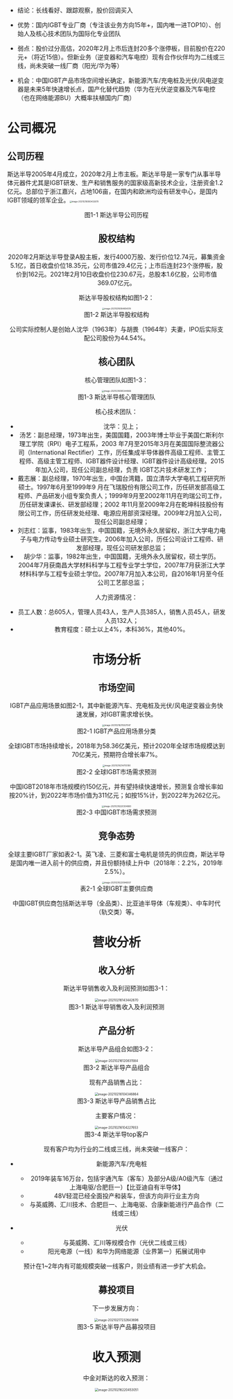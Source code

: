 + 结论：长线看好、跟踪观察，股价回调买入
+ 优势：国内IGBT专业厂商（专注该业务方向15年+，国内唯一进TOP10）、创始人及核心技术团队为国际化专业团队
+ 弱点：股价过分高估，2020年2月上市后连封20多个涨停板，目前股价在220元+（将近15倍）。但新业务（逆变器和汽车电控）现有合作伙伴均为二线或三线，尚未突破一线厂商（阳光/华为等）

+ 机会：中国IGBT产品市场空间增长确定，新能源汽车/充电桩及光伏/风电逆变器是未来5年快速增长点，国产化替代趋势（华为在光伏逆变器及汽车电控（也在网络能源BU）大概率扶植国内厂商）

# 公司概况

## 公司历程

斯达半导2005年4月成立，2020年2月上市主板。斯达半导是一家专门从事半导体元器件尤其是IGBT研发、生产和销售服务的国家级高新技术企业，注册资金1.2亿元。总部位于浙江嘉兴，占地106亩，在国内和欧洲均设有研发中心，是国内IGBT领域的领军企业。<img src="斯达半导研究分析.assets/image-20210216083432679.png" alt="image-20210216083432679" style="zoom:33%;" />

<center>图1-1 斯达半导公司历程<center>

## 股权结构

2020年2月斯达半导登录A股主板，发行4000万股、发行价位12.74元，募集资金5.1亿，首日收盘价位18.35元，公司市值29.4亿元；上市后连封23个涨停板，股价到162元。2021年2月10日收盘价位230.67元，总股本1.6亿股，公司市值369.07亿元。

斯达半导股权结构如图1-2：

<img src="斯达半导研究分析.assets/image-20210216084804319.png" alt="image-20210216084804319" style="zoom:33%;" />

<center>图1-2 斯达半导股权结构<center>


公司实际控制人是创始人沈华（1963年）与胡畏（1964年）夫妻，IPO后实际支配公司股份为44.54%。

## 核心团队

核心管理团队如图1-3：

<img src="斯达半导研究分析.assets/image-20210216085344866.png" alt="image-20210216085344866" style="zoom:33%;" />

<center>图1-3 斯达半导核心管理团队<center>

核心技术团队：

+ 沈华：见上；
+ 汤艺：副总经理，1973年出生，美国国籍，2003年博士毕业于美国仁斯利尔理工学院（RPI）电子工程系，2003 年7月至2015年3月在美国国际整流器公司（International Rectifier）工作，历任集成半导体器件高级工程师、主管工程师、高级主管工程师、IGBT器件设计经理、IGBT器件设计高级经理。2015年加入公司，现任公司副总经理，负责 IGBT芯片技术研发工作；  
+ 戴志展：副总经理，1970年出生，中国台湾籍，国立清华大学电机工程研究所硕士。1997年6月至1999年9 月在飞瑞股份有限公司工作，历任研发部高级工程师、产品研发小组专案负责人；1999年9月至2002年11月在昀瑞公司工作，历任研发课课长、研发部经理；2002 年11月至2009年2月在乾坤科技股份有限公司工作，历任研发处经理、电源应用部资深经理。2009年2月加入公司，现任公司副总经理；  
+ 刘志红：监事，1983年出生，中国国籍，无境外永久居留权，浙江大学电力电子与电力传动专业硕士研究生。2006年加入公司，历任公司设计工程师、研发部经理，现任公司研发部总监；  
+ 胡少华：监事，1982年出生，中国国籍，无境外永久居留权，硕士学历。2004年7月获南昌大学材料科学与工程专业学士学位，2007年7月获浙江大学材料科学与工程专业硕士学位。2007年7月加入本公司，自2016年1月至今任公司工艺部总监； 

人力资源情况：

+ 员工人数：总605人，管理人员43人，生产人员385人，销售人员45人，研发人员132人；
+ 教育程度：硕士以上4%，本科36%，其他40%。

# 市场分析

## 市场空间

IGBT产品应用场景如图2-1，其中新能源汽车、充电桩及光伏/风电逆变器业务快速发展，对IGBT需求增长快。

<img src="斯达半导研究分析.assets/image-20210216215927047.png" alt="image-20210216215927047" style="zoom:33%;" />

<center>图2-1 IGBT产品应用场景分类<center>

全球IGBT市场持续增长，2018年为58.36亿美元，预计2020年全球市场规模达到70亿美元，预期符合增长率7%。

<img src="斯达半导研究分析.assets/image-20210216214755190.png" alt="image-20210216214755190" style="zoom:33%;" />

<center>图2-2 全球IGBT市场需求预测<center>

中国IGBT2018年市场规模约150亿元，并有望持续快速增长，预测复合增长率如按20%计，到2022年市场价值为311亿元；如按15%计，到2022年为262亿元。

<img src="斯达半导研究分析.assets/image-20210216220304880.png" alt="image-20210216220304880" style="zoom:33%;" />

<center>图2-3 中国IGBT市场需求预测<center>

## 竞争态势

全球主要IGBT厂家如表2-1。英飞凌、三菱和富士电机是领先的供应商，斯达半导是国内唯一进入前十的供应商，并且份额持续上升中（2018年：2.2%，2019年2.5%）。

<img src="斯达半导研究分析.assets/image-20210216220946937.png" alt="image-20210216220946937" style="zoom:33%;" />

<center>表2-1 全球IGBT主要供应商<center>

中国IGBT供应商包括斯达半导（全品类）、比亚迪半导体（车规类）、中车时代（轨交类）等。

# 营收分析

## 收入分析

斯达半导销售收入及利润预测如图3-1：

<img src="斯达半导研究分析.assets/image-20210216143442670.png" alt="image-20210216143442670" style="zoom:50%;" />

<center>图3-1 斯达半导销售收入及利润预测<center>

## 产品分析

斯达半导产品组合如图3-2：

<img src="斯达半导研究分析.assets/image-20210216120831584.png" alt="image-20210216120831584" style="zoom:50%;" />

<center>图3-2 斯达半导产品组合<center>

现有产品销售占比：

<img src="斯达半导研究分析.assets/image-20210216104346864.png" alt="image-20210216104346864" style="zoom:50%;" />

<center>图3-3 斯达半导产品销售占比<center>

主要客户情况：

<img src="斯达半导研究分析.assets/image-20210216104227653.png" alt="image-20210216104227653" style="zoom:50%;" />

<center>图3-4 斯达半导top客户<center>

现有客户均为行业的二线或三线，尚未突破一线客户：

+ 新能源汽车/充电桩
  + 2019年装车16万台，包括宇通汽车（客车）及部分A级/A0级汽车（通过上海电驱/合肥巨一）【比亚迪自有半导体】
  + 48V轻混已经全面投产和装车，但该方向非行业主方向
  + 与英威腾、汇川技术、合肥巨一、上海电驱、合康新能进行产品合作（二线或三线）

+ 光伏
  + 与英威腾、汇川等规模合作（光伏二线或三线）
  + 阳光电源（一线）和华为网络能源（业界第一）拓展试用中

预计在1~2年内有可能规模突破一线客户，则业绩有进一步扩大机会。

## 募投项目

下一步发展方向：

<img src="斯达半导研究分析.assets/image-20210217232643696.png" alt="image-20210217232643696" style="zoom:50%;" />

<center>图3-5 斯达半导产品募投项目<center>

# 收入预测

中金对斯达的收入预测：

<img src="斯达半导研究分析.assets/image-20210216220453051.png" alt="image-20210216220453051" style="zoom:50%;" />



